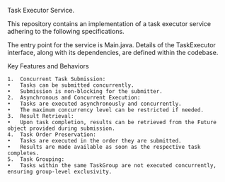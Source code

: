 Task Executor Service.

This repository contains an implementation of a task executor service adhering to the following specifications.

The entry point for the service is Main.java. Details of the TaskExecutor interface, along with its dependencies, are defined within the codebase.

Key Features and Behaviors


	1.	Concurrent Task Submission:
	•	Tasks can be submitted concurrently.
	•	Submission is non-blocking for the submitter.
	2.	Asynchronous and Concurrent Execution:
	•	Tasks are executed asynchronously and concurrently.
	•	The maximum concurrency level can be restricted if needed.
	3.	Result Retrieval:
	•	Upon task completion, results can be retrieved from the Future object provided during submission.
	4.	Task Order Preservation:
	•	Tasks are executed in the order they are submitted.
	•	Results are made available as soon as the respective task completes.
	5.	Task Grouping:
	•	Tasks within the same TaskGroup are not executed concurrently, ensuring group-level exclusivity.
